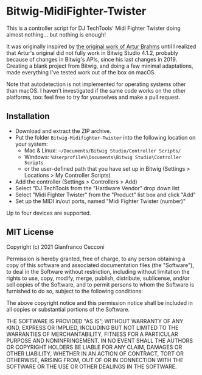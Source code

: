 # Bitwig-MidiFighter-Twister

This is a controller script for DJ TechTools' Midi Fighter Twister doing almost nothing... but nothing is enough!

It was originally inspired by [the original work of Artur Brahms](https://github.com/Artur-Brahms/Bitwig-MidiFighterTwister-CME) until I realized that Artur's original did not fully work in Bitwig Studio 4.1.2, probably because of changes in Bitwig's APIs, since his last changes in 2019. Creating a blank project from Bitwig, and doing a few minimal adaptations, made everything I've tested work out of the box on macOS.

Note that autodetection is not implemented for operating systems other than macOS. I haven't investigated if the same code works on the other platforms, too: feel free to try for yourselves and make a pull request.

## Installation

- Download and extract the ZIP archive.
- Put the folder `Bitwig-Midifighter-Twister` into the following location on your system:
	- Mac & Linux: `~/Documents/Bitwig Studio/Controller Scripts/`
	- Windows: `%Userprofile%\Documents\Bitwig Studio\Controller Scripts`
	- or the user-defined path that you have set up in Bitwig (Settings > Locations > My Controller Scripts)
- Add the controller (Settings > Controllers > Add)
- Select "DJ TechTools from the "Hardware Vendor" drop down list
- Select "Midi Fighter Twister" from the "Product" list box and click "Add"
- Set up the MIDI in/out ports, named "Midi Fighter Twister (number)"

Up to four devices are supported.

## MIT License

Copyright (c) 2021 Gianfranco Cecconi

Permission is hereby granted, free of charge, to any person obtaining a copy
of this software and associated documentation files (the "Software"), to deal
in the Software without restriction, including without limitation the rights
to use, copy, modify, merge, publish, distribute, sublicense, and/or sell
copies of the Software, and to permit persons to whom the Software is
furnished to do so, subject to the following conditions:

The above copyright notice and this permission notice shall be included in all
copies or substantial portions of the Software.

THE SOFTWARE IS PROVIDED "AS IS", WITHOUT WARRANTY OF ANY KIND, EXPRESS OR
IMPLIED, INCLUDING BUT NOT LIMITED TO THE WARRANTIES OF MERCHANTABILITY,
FITNESS FOR A PARTICULAR PURPOSE AND NONINFRINGEMENT. IN NO EVENT SHALL THE
AUTHORS OR COPYRIGHT HOLDERS BE LIABLE FOR ANY CLAIM, DAMAGES OR OTHER
LIABILITY, WHETHER IN AN ACTION OF CONTRACT, TORT OR OTHERWISE, ARISING FROM,
OUT OF OR IN CONNECTION WITH THE SOFTWARE OR THE USE OR OTHER DEALINGS IN THE
SOFTWARE.
